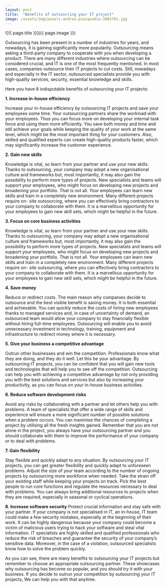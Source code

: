 ```yaml
---
layout: post
title:  "Benefits of outsourcing your IT project"
image: /assets/img/pexels-andrea-piacquadio-3801701.jpg
---
```


![{{ page.title }}]({{ page.image }})

Outsourcing has been present in a number of industries for years, and nowadays, it is gaining significantly more popularity. Outsourcing means asking a third-party company to cooperate with you when developing a product. There are many different industries where outsourcing can be considered crucial, and IT is one of the most frequently mentioned. In most cases, companies outsource their IT projects to cut costs. Still, nowadays and especially in the IT sector, outsourced specialists provide you with high-quality services, security, essential knowledge and skills.

Here you have 8 indisputable benefits of outsourcing your IT projects:

**1. Increase in-house efficiency**

Increase your in-house efficiency by outsourcing IT projects and save your employees some time. Your outsourcing partners share the workload with your employees. Thus you can focus more on developing your internal task force and using them more efficiently. You save both money and time and still achieve your goals while keeping the quality of your work at the same level, which might be the most important thing for your customers. Also, skilled and qualified experts can create high-quality products faster, which may significantly increase the customer experience.

**2. Gain new skills**

 Knowledge is vital, so learn from your partner and use your new skills. Thanks to outsourcing, your company may adopt a new organisational culture and frameworks but, most 
 importantly, it may also gain the possibility to perform more types of projects. New specialists and teams will support your employees, who might focus on developing new 
 projects and broadening your portfolio. That is not all. Your employees can learn new skills and train in a completely new environment. Many different projects require on- 
 site outsourcing, where you can effectively bring contractors to your company to collaborate with them. It is a marvellous opportunity for your employees to gain new skill 
 sets, which might be helpful in the future.

**3. Focus on core business activities**

 Knowledge is vital, so learn from your partner and use your new skills. Thanks to outsourcing, your company may adopt a new organisational culture and frameworks but, most 
 importantly, it may also gain the possibility to perform more types of projects. New specialists and teams will support your employees, who might focus on developing new 
 projects and broadening your portfolio. That is not all. Your employees can learn new skills and train in a completely new environment. Many different projects require on- 
 site outsourcing, where you can effectively bring contractors to your company to collaborate with them. It is a marvellous opportunity for your employees to gain new skill 
 sets, which might be helpful in the future.

**4. Save money**

 Reduce or redirect costs. The main reason why companies decide to outsource and the best visible benefit is saving money. It is both essential and achievable. You can 
 quickly reduce the costs of hiring new employees thanks to managed services and, in case of uncertainty of demand, an outsourced team would allow your company to stay 
 financially flexible without hiring full-time employees. Outsourcing will enable you to avoid unnecessary investment in technology, training, equipment and infrastructure 
 to redirect money where it is necessary.

**5. Give your business a competitive advantage**

 Outrun other businesses and win the competition. Professionals know what they are doing, and they do it well. Let this be your advantage. By outsourcing IT projects, you 
 can be confident that you will gain new tools and technologies that will help you to see off the competition. Outsourcing can help you with achieving a competitive 
 advantage by not only providing you with the best solutions and services but also by increasing your productivity, as you can focus on your in-house business activities.

**6. Reduce software development risks**

 Avoid any risks by collaborating with a partner and let others help you with problems. A team of specialists that offer a wide range of skills and experience will ensure a 
 more significant number of possible solutions when a problem occurs. You can maximise the chances of completing a project by utilising all the fresh insights gained. 
 Remember that you are not alone in the project, you always have your outsourcing partner and you should collaborate with them to improve the performance of your company or 
 to deal with problems.

**7. Gain flexibility**

 Stay flexible and quickly adapt to any situation. By outsourcing your IT projects, you can get greater flexibility and quickly adapt to unforeseen problems. Adjust the size 
 of your team according to the number of ongoing projects by outsourcing more workforce when needed. Take the strain off your existing staff while keeping your projects on 
 track. Pick the best people to run core functions and regulate the resources necessary to deal with problems. You can always bring additional resources to projects when 
 they are required, especially in seasonal or cyclical operations.

**8. Increase software security**
 Protect crucial information and stay safe with your partner. If your company is not specialised in IT, an in-house, IT team could make a few security mistakes, especially 
 at the beginning of their work. It can be highly dangerous because your company could become a victim of malicious users trying to hack your software and steal vital 
 information. IT specialists are highly skilled and qualified professionals who reduce the risk of breaches and guarantee the security of your company’s sensitive data. 
Moreover, in the case of a violation, outsourced specialists know how to solve the problem quickly. 

As you can see, there are many benefits to outsourcing your IT projects but remember to choose an appropriate outsourcing partner. These showcases why outsourcing has become so popular, and you should try it with your business. If you decide to outrun your competition by outsourcing your IT projects, We can help you with that anytime.
